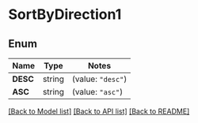 # SortByDirection1

## Enum

Name | Type | Notes
------------ | ------------- | -------------
**DESC** | string | (value: `"desc"`)
**ASC** | string | (value: `"asc"`)


[[Back to Model list]](../README.md#documentation-for-models) [[Back to API list]](../README.md#documentation-for-api-endpoints) [[Back to README]](../README.md)


